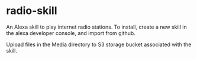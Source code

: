 # radio-skill
An Alexa skill to play internet radio stations. To install, create a new skill in the alexa developer console, and import from github. 

Upload files in the Media directory to S3 storage bucket associated with the skill.
